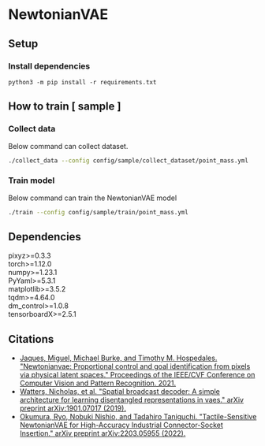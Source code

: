 # NewtonianVAE

## Setup

### Install dependencies
```
python3 -m pip install -r requirements.txt
```

## How to train [ sample ]

### Collect data
Below command can collect dataset.
```bash
./collect_data --config config/sample/collect_dataset/point_mass.yml
```

### Train model
Below command can train the NewtonianVAE model
```bash
./train --config config/sample/train/point_mass.yml
```

## Dependencies
pixyz>=0.3.3  
torch>=1.12.0  
numpy>=1.23.1  
PyYaml>=5.3.1  
matplotlib>=3.5.2  
tqdm>=4.64.0  
dm_control>=1.0.8  
tensorboardX>=2.5.1  


## Citations
- [Jaques, Miguel, Michael Burke, and Timothy M. Hospedales. "Newtonianvae: Proportional control and goal identification from pixels via physical latent spaces." Proceedings of the IEEE/CVF Conference on Computer Vision and Pattern Recognition. 2021.](https://arxiv.org/abs/2006.01959)  
- [Watters, Nicholas, et al. "Spatial broadcast decoder: A simple architecture for learning disentangled representations in vaes." arXiv preprint arXiv:1901.07017 (2019).](https://arxiv.org/abs/1901.07017)
- [Okumura, Ryo, Nobuki Nishio, and Tadahiro Taniguchi. "Tactile-Sensitive NewtonianVAE for High-Accuracy Industrial Connector-Socket Insertion." arXiv preprint arXiv:2203.05955 (2022).](https://arxiv.org/abs/2203.05955)
